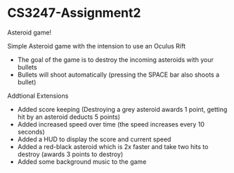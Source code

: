 # CS3247-Assignment2
Asteroid game!

Simple Asteroid game with the intension to use an Oculus Rift
  - The goal of the game is to destroy the incoming asteroids with your bullets
  - Bullets will shoot automatically (pressing the SPACE bar also shoots a bullet)

Addtional Extensions
  - Added score keeping (Destroying a grey asteroid awards 1 point, getting hit by an asteroid deducts 5 points)
  - Added increased speed over time (the speed increases every 10 seconds)
  - Added a HUD to display the score and current speed
  - Added a red-black asteroid which is 2x faster and take two hits to destroy (awards 3 points to destroy)
  - Added some background music to the game
